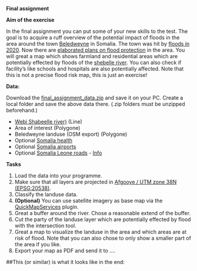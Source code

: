 **Final assignment**

**Aim of the exercise**

In the final assignment you can put some of your new skills to the test. The goal is to acquire a ruff overview of the potential impact of floods in the area around the town [Beledweyne]( https://en.wikipedia.org/wiki/Beledweyne) in Somalia. The town was hit by [floods in 2020]( https://reliefweb.int/disaster/ff-2020-000055-som). Now there are [elaborated plans on flood protection]( https://reliefweb.int/sites/reliefweb.int/files/resources/Urban%20Resilience%20Plan.pdf) in the area. 
You will great a map which shows farmland and residential areas which are potentially effected by floods of the [shebelle river]( https://en.wikipedia.org/wiki/Shebelle_River). You can also check if facility’s like schools and hospitals are also potentially affected. 
Note that this is not a precise flood risk map, this is just an exercise!

**Data:**

Download the [final_assignment_data.zip](https://gitlab.com/Alec-SE/gis-in-anticipatory-humanitarian-action/-/blob/main/Final%20assignment/final_assignment_data.zip) and save it on your PC. Create a local folder and save the above data there. (.zip folders must be unzipped beforehand.)


- [Webi Shabeelle river)](https://data.humdata.org/dataset/hotosm_som_waterways) (Line) 
- Area of interest (Polygone)
- Beledweyne landuse (OSM export) (Polygone)
- Optional [Somalia health](https://data.humdata.org/dataset/hotosm_som_health_facilities) 
- Optional [Somalia airports](https://data.humdata.org/dataset/hotosm_som_airports) 
- Optional [Somalia Leone roads](https://data.humdata.org/dataset/somalia-roads) - [Info](https://wiki.openstreetmap.org/wiki/Key:highway)

**Tasks**
1. Load the data into your programme.
2. Make sure that all layers are projected in [Afgooye / UTM zone 38N (EPSG:20538)]( https://epsg.io/20538).
3. Classify the landuse data.
4. **(Optional)** You can use satellite imagery as base map via the [QuickMapServices](https://gitlab.com/Alec-SE/gis-in-anticipatory-humanitarian-action/-/wikis/Basemaps) plugin.
5. Great a buffer around the river. Chose a reasonable extend of the buffer.
6. Cut the party of the landuse layer which are potentially effected by flood with the intersection tool.
7. Great a map to visualize the landuse in the area and which areas are at risk of flood. Note that you can also chose to only show a smaller part of the area if you like. 
8. Export your map as PDF and send it to ….


##This (or similar) is what it looks like in the end:

![]() 
